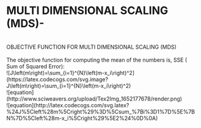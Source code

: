 # MULTI DIMENSIONAL SCALING (MDS)- 
<br>
OBJECTIVE FUNCTION FOR MULTI DIMENSIONAL SCALING (MDS)
<br>
<br>
The objective function for computing the mean of the numbers is, SSE ( Sum of Squared Error):
<br>
![J\left(m\right)=\sum_{i=1}^{N}\left(m-x_i\right)^2](https://latex.codecogs.com/svg.image?J\left(m\right)=\sum_{i=1}^{N}\left(m-x_i\right)^2)

<br>
![equation](http://www.sciweavers.org/upload/Tex2Img_1652177678/render.png)

<br>
![equation](http://latex.codecogs.com/svg.latex?%24J%5Cleft%28m%5Cright%29%3D%5Csum_%7Bi%3D1%7D%5E%7BN%7D%5Cleft%28m-x_i%5Cright%29%5E2%24%0D%0A)